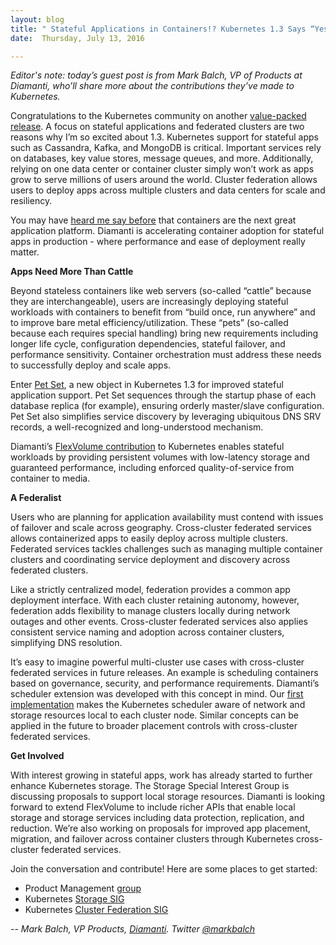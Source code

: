 ```yaml
---
layout: blog
title: " Stateful Applications in Containers!? Kubernetes 1.3 Says “Yes!” "
date:  Thursday, July 13, 2016 

---
```

  
_Editor's note: today’s guest post is from Mark Balch, VP of Products at Diamanti, who’ll share more about the contributions they’ve made to Kubernetes._    
  
Congratulations to the Kubernetes community on another [value-packed release](http://blog.kubernetes.io/2016/07/kubernetes-1.3-bridging-cloud-native-and-enterprise-workloads.html). A focus on stateful applications and federated clusters are two reasons why I’m so excited about 1.3. Kubernetes support for stateful apps such as Cassandra, Kafka, and MongoDB is critical. Important services rely on databases, key value stores, message queues, and more. Additionally, relying on one data center or container cluster simply won’t work as apps grow to serve millions of users around the world. Cluster federation allows users to deploy apps across multiple clusters and data centers for scale and resiliency.  
  
You may have [heard me say before](https://www.diamanti.com/blog/the-next-great-application-platform/) that containers are the next great application platform. Diamanti is accelerating container adoption for stateful apps in production - where performance and ease of deployment really matter.&nbsp;  
  
**Apps Need More Than Cattle**  
  
Beyond stateless containers like web servers (so-called “cattle” because they are interchangeable), users are increasingly deploying stateful workloads with containers to benefit from “build once, run anywhere” and to improve bare metal efficiency/utilization. These “pets” (so-called because each requires special handling) bring new requirements including longer life cycle, configuration dependencies, stateful failover, and performance sensitivity. Container orchestration must address these needs to successfully deploy and scale apps.  
  
Enter [Pet Set](http://kubernetes.io/docs/user-guide/petset/), a new object in Kubernetes 1.3 for improved stateful application support. Pet Set sequences through the startup phase of each database replica (for example), ensuring orderly master/slave configuration. Pet Set also simplifies service discovery by leveraging ubiquitous DNS SRV records, a well-recognized and long-understood mechanism.  
  
Diamanti’s [FlexVolume contribution](https://github.com/kubernetes/kubernetes/pull/13840) to Kubernetes enables stateful workloads by providing persistent volumes with low-latency storage and guaranteed performance, including enforced quality-of-service from container to media.  
  
**A Federalist**  
  
Users who are planning for application availability must contend with issues of failover and scale across geography. Cross-cluster federated services allows containerized apps to easily deploy across multiple clusters. Federated services tackles challenges such as managing multiple container clusters and coordinating service deployment and discovery across federated clusters.  
  
Like a strictly centralized model, federation provides a common app deployment interface. With each cluster retaining autonomy, however, federation adds flexibility to manage clusters locally during network outages and other events. Cross-cluster federated services also applies consistent service naming and adoption across container clusters, simplifying DNS resolution.  
  
It’s easy to imagine powerful multi-cluster use cases with cross-cluster federated services in future releases. An example is scheduling containers based on governance, security, and performance requirements. Diamanti’s scheduler extension was developed with this concept in mind. Our [first implementation](https://github.com/kubernetes/kubernetes/pull/13580) makes the Kubernetes scheduler aware of network and storage resources local to each cluster node. Similar concepts can be applied in the future to broader placement controls with cross-cluster federated services.&nbsp;  
  
**Get Involved**  
  
With interest growing in stateful apps, work has already started to further enhance Kubernetes storage. The Storage Special Interest Group is discussing proposals to support local storage resources. Diamanti is looking forward to extend FlexVolume to include richer APIs that enable local storage and storage services including data protection, replication, and reduction. We’re also working on proposals for improved app placement, migration, and failover across container clusters through Kubernetes cross-cluster federated services.  
  
Join the conversation and contribute! Here are some places to get started:  
  

- Product Management [group](https://groups.google.com/forum/#!forum/kubernetes-pm)
- Kubernetes [Storage SIG](https://groups.google.com/forum/#!forum/kubernetes-sig-storage)&nbsp;
- Kubernetes [Cluster Federation SIG](https://groups.google.com/forum/#!forum/kubernetes-sig-federation)
  
  
_-- Mark Balch, VP Products, [Diamanti](https://diamanti.com/). Twitter [@markbalch](https://twitter.com/markbalch)_  

  

